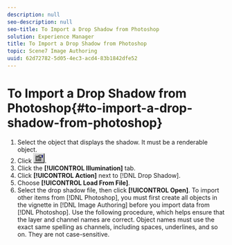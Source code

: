 ```yaml
---
description: null
seo-description: null
seo-title: To Import a Drop Shadow from Photoshop
solution: Experience Manager
title: To Import a Drop Shadow from Photoshop
topic: Scene7 Image Authoring
uuid: 62d72782-5d05-4ec3-acd4-83b1842dfe52
---
```


# To Import a Drop Shadow from Photoshop{#to-import-a-drop-shadow-from-photoshop}

1. Select the object that displays the shadow. It must be a renderable object.
1. Click ![](assets/finger.png).
1. Click the **[!UICONTROL Illumination]** tab.
1. Click **[!UICONTROL Action]** next to [!DNL Drop Shadow].
1. Choose **[!UICONTROL Load From File]**.
1. Select the drop shadow file, then click **[!UICONTROL Open]**.
To import other items from [!DNL Photoshop], you must first create all objects in the vignette in [!DNL Image Authoring] before you import data from [!DNL Photoshop]. Use the following procedure, which helps ensure that the layer and channel names are correct. Object names must use the exact same spelling as channels, including spaces, underlines, and so on. They are not case-sensitive. 

